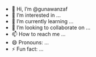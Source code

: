 - 👋 Hi, I’m @gunawanzaf
- 👀 I’m interested in ...
- 🌱 I’m currently learning ...
- 💞️ I’m looking to collaborate on ...
- 📫 How to reach me ...
- 😄 Pronouns: ...
- ⚡ Fun fact: ...

<!---
gunawanzaf/gunawanzaf is a ✨ special ✨ repository because its `README.md` (this file) appears on your GitHub profile.
You can click the Preview link to take a look at your changes.
--->
